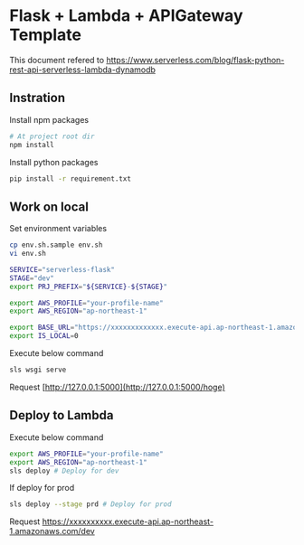 # Flask + Lambda + APIGateway Template 

This document refered to https://www.serverless.com/blog/flask-python-rest-api-serverless-lambda-dynamodb

## Instration

Install npm packages

```bash
# At project root dir
npm install
```

Install python packages

```bash
pip install -r requirement.txt
```



## Work on local

Set environment variables

```bash
cp env.sh.sample env.sh
vi env.sh
```

```bash
SERVICE="serverless-flask"
STAGE="dev"
export PRJ_PREFIX="${SERVICE}-${STAGE}"

export AWS_PROFILE="your-profile-name"
export AWS_REGION="ap-northeast-1"

export BASE_URL="https://xxxxxxxxxxxxx.execute-api.ap-northeast-1.amazonaws.com/dev"
export IS_LOCAL=0
```

Execute below command

````bash
sls wsgi serve
````

Request [http://127.0.0.1:5000](http://127.0.0.1:5000/hoge)



## Deploy to Lambda

Execute below command

````bash
export AWS_PROFILE="your-profile-name"
export AWS_REGION="ap-northeast-1"
sls deploy # Deploy for dev
````

If deploy for prod

```bash
sls deploy --stage prd # Deploy for prod
```

Request https://xxxxxxxxxx.execute-api.ap-northeast-1.amazonaws.com/dev

